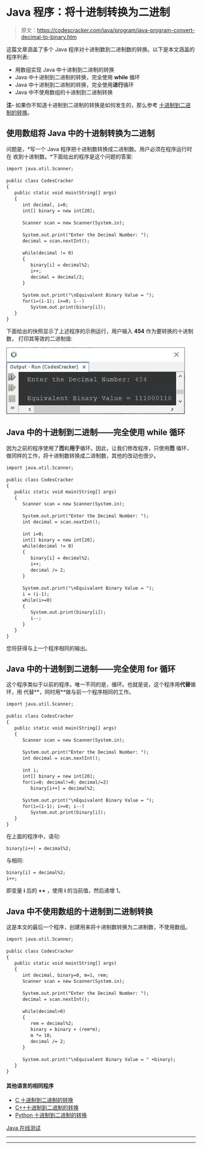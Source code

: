 # Java 程序：将十进制转换为二进制

> 原文：<https://codescracker.com/java/program/java-program-convert-decimal-to-binary.htm>

这篇文章涵盖了多个 Java 程序对十进制数到二进制数的转换。以下是本文涵盖的程序列表:

*   用数组实现 Java 中十进制到二进制的转换
*   Java 中十进制到二进制的转换，完全使用 **while** 循环
*   Java 中十进制到二进制的转换，完全使用**进行**循环
*   Java 中不使用数组的十进制到二进制转换

**注-** 如果你不知道十进制到二进制的转换是如何发生的，那么参考 [十进制到二进制的转换](/computer-fundamental/decimal-to-binary.htm)。

## 使用数组将 Java 中的十进制转换为二进制

问题是，*写一个 Java 程序把十进制数转换成二进制数。用户必须在程序运行时在 收到十进制数。*下面给出的程序是这个问题的答案:

```
import java.util.Scanner;

public class CodesCracker
{
   public static void main(String[] args)
   {
      int decimal, i=0;
      int[] binary = new int[20];

      Scanner scan = new Scanner(System.in);

      System.out.print("Enter the Decimal Number: ");
      decimal = scan.nextInt();

      while(decimal != 0)
      {
         binary[i] = decimal%2;
         i++;
         decimal = decimal/2;
      }

      System.out.print("\nEquivalent Binary Value = ");
      for(i=(i-1); i>=0; i--)
         System.out.print(binary[i]);
   }
}
```

下面给出的快照显示了上述程序的示例运行，用户输入 **454** 作为要转换的十进制数， 打印其等效的二进制值:

![java convert decimal to binary](img/e2a21aa3977867423169b6d8d096c903.png)

## Java 中的十进制到二进制——完全使用 while 循环

因为之前的程序使用了**而**和**用于**循环。因此，让我们修改程序，只使用**而** 循环，做同样的工作，将十进制数转换成二进制数，其他的改动也很少。

```
import java.util.Scanner;

public class CodesCracker
{
   public static void main(String[] args)
   {
      Scanner scan = new Scanner(System.in);

      System.out.print("Enter the Decimal Number: ");
      int decimal = scan.nextInt();

      int i=0;
      int[] binary = new int[20];
      while(decimal != 0)
      {
         binary[i] = decimal%2;
         i++;
         decimal /= 2;
      }

      System.out.print("\nEquivalent Binary Value = ");
      i = (i-1);
      while(i>=0)
      {
         System.out.print(binary[i]);
         i--;
      }
   }
}
```

您将获得与上一个程序相同的输出。

## Java 中的十进制到二进制——完全使用 for 循环

这个程序类似于以前的程序。唯一不同的是，循环。也就是说，这个程序用**代替**循环，用 代替**，同时用**做与前一个程序相同的工作。

```
import java.util.Scanner;

public class CodesCracker
{
   public static void main(String[] args)
   {
      Scanner scan = new Scanner(System.in);

      System.out.print("Enter the Decimal Number: ");
      int decimal = scan.nextInt();

      int i;
      int[] binary = new int[20];
      for(i=0; decimal!=0; decimal/=2)
         binary[i++] = decimal%2;

      System.out.print("\nEquivalent Binary Value = ");
      for(i=(i-1); i>=0; i--)
         System.out.print(binary[i]);
   }
}
```

在上面的程序中，语句:

```
binary[i++] = decimal%2;
```

与相同:

```
binary[i] = decimal%2;
i++;
```

即变量 **i** 后的 **++** ，使用 **i** 的当前值，然后递增 1。

## Java 中不使用数组的十进制到二进制转换

这是本文的最后一个程序，创建用来将十进制数转换为二进制数，不使用数组。

```
import java.util.Scanner;

public class CodesCracker
{
   public static void main(String[] args)
   {
      int decimal, binary=0, m=1, rem;
      Scanner scan = new Scanner(System.in);

      System.out.print("Enter the Decimal Number: ");
      decimal = scan.nextInt();

      while(decimal>0)
      {
         rem = decimal%2;
         binary = binary + (rem*m);
         m *= 10;
         decimal /= 2;
      }

      System.out.print("\nEquivalent Binary Value = " +binary);
   }
}
```

#### 其他语言的相同程序

*   [C 十进制到二进制的转换](/c/program/c-program-convert-decimal-to-binary.htm)
*   [C++十进制到二进制的转换](/cpp/program/cpp-program-convert-decimal-to-binary.htm)
*   [Python 十进制到二进制的转换](/python/program/python-program-convert-decimal-to-binary.htm)

[Java 在线测试](/exam/showtest.php?subid=1)

* * *

* * *